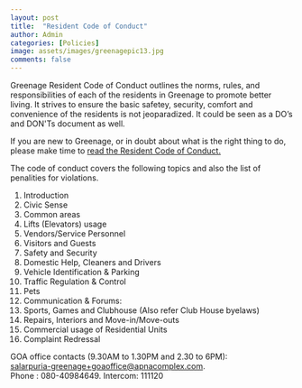 ```yaml
---
layout: post
title:  "Resident Code of Conduct"
author: Admin
categories: [Policies]
image: assets/images/greenagepic13.jpg
comments: false
---
```


Greenage Resident Code of Conduct outlines the norms, rules, and responsibilities of each of the residents in Greenage to promote better living. It strives to ensure the basic safetey, security, comfort and convenience of the residents is not jeoparadized. It could be seen as a DO’s and DON'Ts document as well. 

If you are new to Greenage, or in doubt about what is the right thing to do, please make time to <a target="_blank" href="https://drive.google.com/file/d/1oeAYJqgulc5ufhW8nCLxAJVAGfeJNsqb/view?usp=sharing">read the Resident Code of Conduct.</a>

The code of conduct covers the following topics and also the list of penalities for violations. 

1. Introduction
2. Civic Sense
3. Common areas
4. Lifts (Elevators) usage
5. Vendors/Service Personnel
6. Visitors and Guests
7. Safety and Security
8. Domestic Help, Cleaners and Drivers
9. Vehicle Identification & Parking
10. Traffic Regulation & Control
11. Pets
12. Communication & Forums:
13. Sports, Games and Clubhouse (Also refer Club House byelaws)
14. Repairs, Interiors and Move-in/Move-outs
15. Commercial usage of Residential Units
16. Complaint Redressal


GOA office contacts (9.30AM to 1.30PM and 2.30 to 6PM):    
salarpuria-greenage+goaoffice@apnacomplex.com.    
Phone : 080-40984649. Intercom: 111120    

